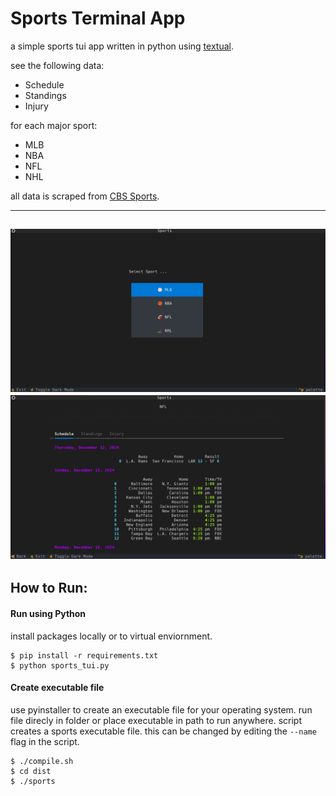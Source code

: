 
# Sports Terminal App

a simple sports tui app written in python using [textual](https://textual.textualize.io/).

see the following data:
- Schedule 
- Standings
- Injury

for each major sport:
- MLB
- NBA
- NFL
- NHL

all data is scraped from [CBS Sports](https://cbssports.com).

---
![screenshot](screenshot.png)
![screenshot](screenshot2.png)
---

## How to Run:

#### Run using Python 
install packages locally or to virtual enviornment.
```
$ pip install -r requirements.txt
$ python sports_tui.py
```

#### Create executable file
use pyinstaller to create an executable file for your operating system.
run file direcly in folder or place executable in path to run anywhere.
script creates a sports executable file. this can be changed by editing the `--name` flag in the script.
```
$ ./compile.sh
$ cd dist
$ ./sports
```
